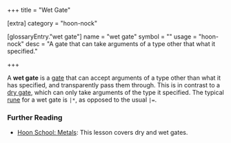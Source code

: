 +++
title = "Wet Gate"

[extra]
category = "hoon-nock"

[glossaryEntry."wet gate"]
name = "wet gate"
symbol = ""
usage = "hoon-nock"
desc = "A gate that can take arguments of a type other that what it specified."

+++

A **wet gate** is a [gate](/glossary/gate) that can accept arguments
of a type other than what it has specified, and transparently pass them through.
This is in contrast to a [dry gate](/glossary/dry-gate), which can
only take arguments of the type it specified. The typical
[rune](/glossary/rune) for a wet gate is `|*`, as opposed to the usual
`|=`.

### Further Reading

- [Hoon School: Metals](/courses/hoon-school/R-metals): This lesson covers
  dry and wet gates.
